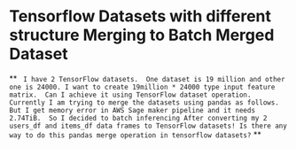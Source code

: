 
# Tensorflow Datasets with different structure Merging to Batch Merged Dataset

**
`
I have 2 TensorFlow datasets.  One dataset is 19 million and other one is 24000. I want to create 19million * 24000 type input feature matrix.  Can I achieve it using TensorFlow dataset operation.
Currently I am trying to merge the datasets using pandas as follows. But I get memory error in AWS Sage maker pipeline and it needs 2.74TiB.  So I decided to batch inferencing After converting my 2 users_df and items_df data frames to TensorFlow datasets!
Is there any way to do this pandas merge operation in tensorflow datasets?`
**

        